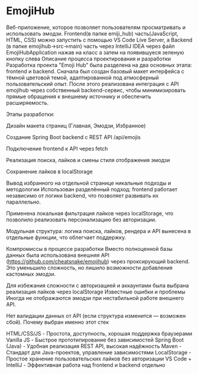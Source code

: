 # EmojiHub
Веб-приложение, которое позволяет пользователям просматривать и использовать эмодзи.
Frontend(в папке emiji_hub) часть(JavaScript, HTML, CSS) можно запустить с помощью VS Code Live Server, a Backend (в папке emojihub->src->main) часть через IntelliJ IDEA через файл EmojiHubApplication нажав на класс а затем на появившуеся зеленую кнопку слева
Описание процесса проектирования и разработки
Разработка проекта "Emoji Hub" была разделена на два основных этапа: frontend и backend.
Сначала был создан базовый макет интерфейса с тёмной цветовой темой, адаптированной под атмосферный пользовательский опыт.
После этого реализована интеграция с API emojihub через собственный backend-сервис, чтобы минимизировать прямые обращения к внешнему источнику и обеспечить расширяемость.

Этапы разработки:

Дизайн макета страниц (Главная, Эмодзи, Избранное)

Создание Spring Boot backend с REST API /api/emojis

Подключение frontend к API через fetch

Реализация поиска, лайков и смены стиля отображения эмодзи

Сохранение лайков в localStorage

Вывод избранного на отдельной странице
никальные подходы и методологии
Использован разделённый подход: frontend работает независимо от логики backend, что позволяет развивать их параллельно.

Применена локальная фильтрация лайков через localStorage, что позволило реализовать персонализацию без авторизации.

Модульная структура: логика поиска, лайков, рендера и API вынесена в отдельные функции, что облегчает поддержку.

 Компромиссы в процессе разработки
Вместо полноценной базы данных была использована внешняя API (https://github.com/cheatsnake/emojihub) через проксирующий backend. Это уменьшило сложность, но лишило возможности добавления кастомных эмодзи.

Для избежания сложности с авторизацией и аккаунтами была выбрана реализация лайков через localStorage
Известные ошибки и проблемы
Иногда не отображаются эмодзи при нестабильной работе внешнего API.

Нет валидации данных от API (если структура изменится — возможен сбой).
Почему выбран именно этот стек

HTML/CSS/JS -	Простота, доступность, хорошая поддержка браузерами
Vanilla JS -	Быстрое прототипирование без зависимостей
Spring Boot (Java) -	Удобная реализация REST API, высокая надёжность
Maven -	Стандарт для Java-проектов, управление зависимостями
LocalStorage -	Простое хранение пользовательских лайков без авторизации
VS Code + IntelliJ -	Эффективная работа над frontend и backend отдельно

